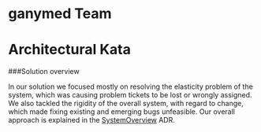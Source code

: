# ganymed Team 

# Architectural Kata

###Solution overview

In our solution we focused mostly on resolving the elasticity problem of the system, which was causing problem tickets to be lost or wrongly assigned. We also tackled the rigidity of the overall system, with regard to change, which made fixing existing and emerging bugs unfeasible.
Our overall approach is explained in the [SystemOverview](Doc\Adr\SystemOverview.md) ADR.



